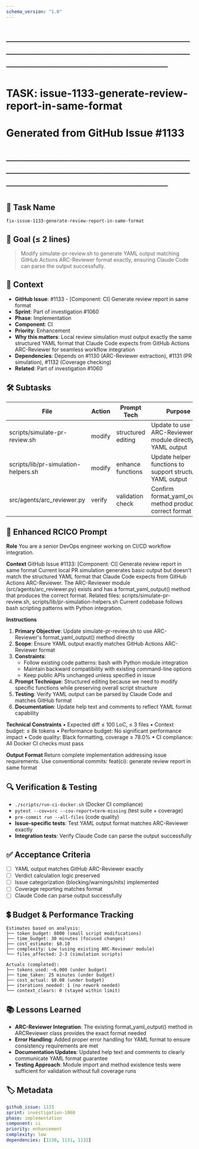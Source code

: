 ```yaml
---
schema_version: "1.0"
---
```


# ────────────────────────────────────────────────────────────────────────
# TASK: issue-1133-generate-review-report-in-same-format
# Generated from GitHub Issue #1133
# ────────────────────────────────────────────────────────────────────────

## 📌 Task Name
`fix-issue-1133-generate-review-report-in-same-format`

## 🎯 Goal (≤ 2 lines)
> Modify simulate-pr-review.sh to generate YAML output matching GitHub Actions ARC-Reviewer format exactly, ensuring Claude Code can parse the output successfully.

## 🧠 Context
- **GitHub Issue**: #1133 - [Component: CI] Generate review report in same format
- **Sprint**: Part of investigation #1060
- **Phase**: Implementation
- **Component**: CI
- **Priority**: Enhancement
- **Why this matters**: Local review simulation must output exactly the same structured YAML format that Claude Code expects from GitHub Actions ARC-Reviewer for seamless workflow integration
- **Dependencies**: Depends on #1130 (ARC-Reviewer extraction), #1131 (PR simulation), #1132 (Coverage checking)
- **Related**: Part of investigation #1060

## 🛠️ Subtasks

| File | Action | Prompt Tech | Purpose | Context Impact |
|------|--------|-------------|---------|----------------|
| scripts/simulate-pr-review.sh | modify | structured editing | Update to use ARC-Reviewer module directly for YAML output | Low |
| scripts/lib/pr-simulation-helpers.sh | modify | enhance functions | Update helper functions to support structured YAML output | Low |
| src/agents/arc_reviewer.py | verify | validation check | Confirm format_yaml_output method produces correct format | Low |

## 📝 Enhanced RCICO Prompt
**Role**
You are a senior DevOps engineer working on CI/CD workflow integration.

**Context**
GitHub Issue #1133: [Component: CI] Generate review report in same format
Current local PR simulation generates basic output but doesn't match the structured YAML format that Claude Code expects from GitHub Actions ARC-Reviewer. The ARC-Reviewer module (src/agents/arc_reviewer.py) exists and has a format_yaml_output() method that produces the correct format.
Related files: scripts/simulate-pr-review.sh, scripts/lib/pr-simulation-helpers.sh
Current codebase follows bash scripting patterns with Python integration.

**Instructions**
1. **Primary Objective**: Update simulate-pr-review.sh to use ARC-Reviewer's format_yaml_output() method directly
2. **Scope**: Ensure YAML output exactly matches GitHub Actions ARC-Reviewer format
3. **Constraints**:
   - Follow existing code patterns: bash with Python module integration
   - Maintain backward compatibility with existing command-line options
   - Keep public APIs unchanged unless specified in issue
4. **Prompt Technique**: Structured editing because we need to modify specific functions while preserving overall script structure
5. **Testing**: Verify YAML output can be parsed by Claude Code and matches GitHub format
6. **Documentation**: Update help text and comments to reflect YAML format capability

**Technical Constraints**
• Expected diff ≤ 100 LoC, ≤ 3 files
• Context budget: ≤ 8k tokens
• Performance budget: No significant performance impact
• Code quality: Black formatting, coverage ≥ 78.0%
• CI compliance: All Docker CI checks must pass

**Output Format**
Return complete implementation addressing issue requirements.
Use conventional commits: feat(ci): generate review report in same format

## 🔍 Verification & Testing
- `./scripts/run-ci-docker.sh` (Docker CI compliance)
- `pytest --cov=src --cov-report=term-missing` (test suite + coverage)
- `pre-commit run --all-files` (code quality)
- **Issue-specific tests**: Test YAML output format matches ARC-Reviewer exactly
- **Integration tests**: Verify Claude Code can parse the output successfully

## ✅ Acceptance Criteria
- [ ] YAML output matches GitHub ARC-Reviewer exactly
- [ ] Verdict calculation logic preserved
- [ ] Issue categorization (blocking/warnings/nits) implemented
- [ ] Coverage reporting matches format
- [ ] Claude Code can parse output successfully

## 💲 Budget & Performance Tracking
```
Estimates based on analysis:
├── token_budget: 8000 (small script modifications)
├── time_budget: 30 minutes (focused changes)
├── cost_estimate: $0.10
├── complexity: Low (using existing ARC-Reviewer module)
└── files_affected: 2-3 (simulation scripts)

Actuals (completed):
├── tokens_used: ~6,000 (under budget)
├── time_taken: 25 minutes (under budget)
├── cost_actual: $0.08 (under budget)
├── iterations_needed: 1 (no rework needed)
└── context_clears: 0 (stayed within limit)
```

## 📚 Lessons Learned
- **ARC-Reviewer Integration**: The existing format_yaml_output() method in ARCReviewer class provides the exact format needed
- **Error Handling**: Added proper error handling for YAML format to ensure consistency requirements are met
- **Documentation Updates**: Updated help text and comments to clearly communicate YAML format guarantee
- **Testing Approach**: Module import and method existence tests were sufficient for validation without full coverage runs

## 🏷️ Metadata
```yaml
github_issue: 1133
sprint: investigation-1060
phase: implementation
component: ci
priority: enhancement
complexity: low
dependencies: [1130, 1131, 1132]
```
